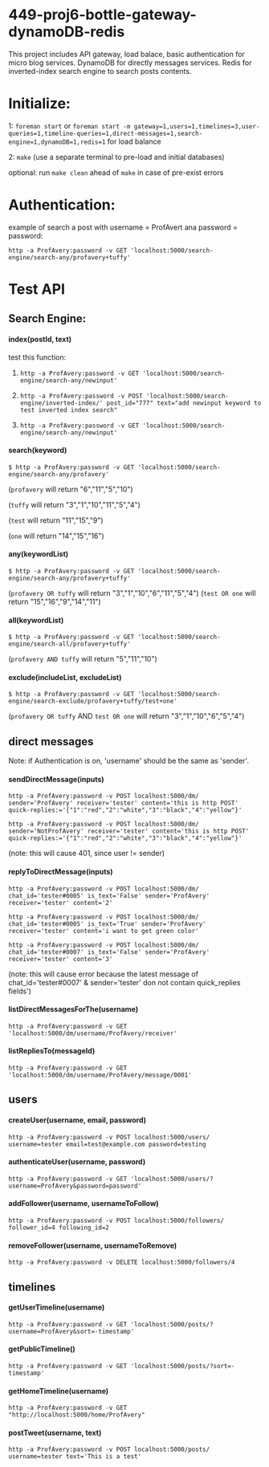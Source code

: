 # 449-proj6-bottle-gateway-dynamoDB-redis

This project includes API gateway, load balace, basic authentication for micro blog services. DynamoDB for directly messages services. Redis for inverted-index search engine to search posts contents.

# Initialize:

1: `foreman start` or `foreman start -m gateway=1,users=1,timelines=3,user-queries=1,timeline-queries=1,direct-messages=1,search-engine=1,dynamoDB=1,redis=1` for load balance

2: `make` (use a separate terminal to pre-load and initial databases)

optional: run `make clean` ahead of `make` in case of pre-exist errors

# Authentication:

example of search a post with username = ProfAvert ana password = password:

`http -a ProfAvery:password -v GET 'localhost:5000/search-engine/search-any/profavery+tuffy'`

# Test API

## Search Engine:

#### index(postId, text)

test this function:

1. `http -a ProfAvery:password -v GET 'localhost:5000/search-engine/search-any/newinput'`

2. `http -a ProfAvery:password -v POST 'localhost:5000/search-engine/inverted-index/' post_id="777" text="add newinput keyword to test inverted index search"`

3. `http -a ProfAvery:password -v GET 'localhost:5000/search-engine/search-any/newinput'`

#### search(keyword)

`$ http -a ProfAvery:password -v GET 'localhost:5000/search-engine/search-any/profavery'`

(`profavery` will return "6","11","5","10")

(`tuffy` will return "3","1","10","11","5","4")

(`test` will return "11","15","9")

(`one` will return "14","15","16")

#### any(keywordList)

`$ http -a ProfAvery:password -v GET 'localhost:5000/search-engine/search-any/profavery+tuffy'`

(`profavery OR tuffy` will return "3","1","10","6","11","5","4")
(`test OR one` will return "15","16","9","14","11")

#### all(keywordList)

`$ http -a ProfAvery:password -v GET 'localhost:5000/search-engine/search-all/profavery+tuffy'`

(`profavery AND tuffy` will return "5","11","10")

#### exclude(includeList, excludeList)

`$ http -a ProfAvery:password -v GET 'localhost:5000/search-engine/search-exclude/profavery+tuffy/test+one'`

(`profavery OR tuffy` AND `test OR one` will return "3","1","10","6","5","4")

## direct messages

Note: if Authentication is on, 'username' should be the same as 'sender'.

#### sendDirectMessage(inputs)

`http -a ProfAvery:password -v POST localhost:5000/dm/ sender='ProfAvery' receiver='tester' content='this is http POST' quick-replies:='{"1":"red","2":"white","3":"black","4":"yellow"}'`

`http -a ProfAvery:password -v POST localhost:5000/dm/ sender='NotProfAvery' receiver='tester' content='this is http POST' quick-replies:='{"1":"red","2":"white","3":"black","4":"yellow"}'`

(note: this will cause 401, since user != sender)

#### replyToDirectMessage(inputs)

`http -a ProfAvery:password -v POST localhost:5000/dm/ chat_id='tester#0005' is_text='False' sender='ProfAvery' receiver='tester' content='2'`

`http -a ProfAvery:password -v POST localhost:5000/dm/ chat_id='tester#0005' is_text='True' sender='ProfAvery' receiver='tester' content='i want to get green color'`

`http -a ProfAvery:password -v POST localhost:5000/dm/ chat_id='tester#0007' is_text='False' sender='ProfAvery' receiver='tester' content='3'`

(note: this will cause error because the latest message of chat_id='tester#0007' & sender='tester' don not contain quick_replies fields')

#### listDirectMessagesForThe(username)

`http -a ProfAvery:password -v GET 'localhost:5000/dm/username/ProfAvery/receiver'`

#### listRepliesTo(messageId)

`http -a ProfAvery:password -v GET 'localhost:5000/dm/username/ProfAvery/message/0001'`

## users

#### createUser(username, email, password)

`http -a ProfAvery:password -v POST localhost:5000/users/ username=tester email=test@example.com password=testing`

#### authenticateUser(username, password)

`http -a ProfAvery:password -v GET 'localhost:5000/users/?username=ProfAvery&password=password'`

#### addFollower(username, usernameToFollow)

`http -a ProfAvery:password -v POST localhost:5000/followers/ follower_id=4 following_id=2`

#### removeFollower(username, usernameToRemove)

`http -a ProfAvery:password -v DELETE localhost:5000/followers/4`

## timelines

#### getUserTimeline(username)

`http -a ProfAvery:password -v GET 'localhost:5000/posts/?username=ProfAvery&sort=-timestamp'`

#### getPublicTimeline()

`http -a ProfAvery:password -v GET 'localhost:5000/posts/?sort=-timestamp'`

#### getHomeTimeline(username)

`http -a ProfAvery:password -v GET "http://localhost:5000/home/ProfAvery"`

#### postTweet(username, text)

`http -a ProfAvery:password -v POST localhost:5000/posts/ username=tester text='This is a test'`
